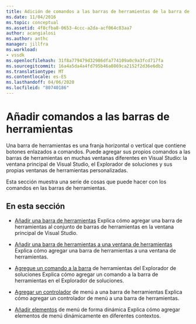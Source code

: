 ```yaml
---
title: Adición de comandos a las barras de herramientas de la barra de herramientas de la barra de herramientas Microsoft Docs
ms.date: 11/04/2016
ms.topic: conceptual
ms.assetid: 4f8cfba8-0653-4ccc-a2da-acf064c83aa7
author: acangialosi
ms.author: anthc
manager: jillfra
ms.workload:
- vssdk
ms.openlocfilehash: 31f8a779479d32986dfa774109a0c9a3fcd717fa
ms.sourcegitcommit: 16a4a5da4a4fd795b46a0869ca2152f2d36e6db2
ms.translationtype: MT
ms.contentlocale: es-ES
ms.lasthandoff: 04/06/2020
ms.locfileid: "80740186"
---
```

# <a name="add-commands-to-toolbars"></a>Añadir comandos a las barras de herramientas
Una barra de herramientas es una franja horizontal o vertical que contiene botones enlazados a comandos. Puede agregar sus propios comandos a las barras de herramientas en muchas ventanas diferentes en Visual Studio: la ventana principal de Visual Studio, el Explorador de soluciones y sus propias ventanas de herramientas personalizadas.

 Esta sección muestra una serie de cosas que puede hacer con los comandos en las barras de herramientas.

## <a name="in-this-section"></a>En esta sección
- [Añadir una barra de herramientas](../extensibility/adding-a-toolbar.md) Explica cómo agregar una barra de herramientas al conjunto de barras de herramientas en la ventana principal de Visual Studio.

- [Añadir una barra de herramientas a una ventana de herramientas](../extensibility/adding-a-toolbar-to-a-tool-window.md) Explica cómo agregar una barra de herramientas a una ventana de herramientas.

- [Agregue un comando a la barra](../extensibility/adding-a-command-to-the-solution-explorer-toolbar.md) de herramientas del Explorador de soluciones Explica cómo agregar un comando a la barra de herramientas en el Explorador de soluciones.

- [Agregar un controlador](../extensibility/adding-a-menu-controller-to-a-toolbar.md) de menú a una barra de herramientas Explica cómo agregar un controlador de menú a una barra de herramientas.

- [Añadir elementos](../extensibility/dynamically-adding-menu-items.md) de menú de forma dinámica Explica cómo agregar elementos de menú dinámicamente en diferentes contextos.
